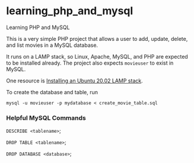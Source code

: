 # learning_php_and_mysql
Learning PHP and MySQL

This is a very simple PHP project that allows a user to add, update, delete, and list movies in a MySQL database.

It runs on a LAMP stack, so Linux, Apache, MySQL, and PHP are expected to be installed already. The project also expects `movieuser` to exist in MySQL.

One resource is [Installing an Ubuntu 20.02 LAMP stack](https://www.digitalocean.com/community/tutorials/how-to-install-linux-apache-mysql-php-lamp-stack-on-ubuntu-20-04).

To create the database and table, run

`mysql -u movieuser -p mydatabase < create_movie_table.sql`

### Helpful MySQL Commands

`DESCRIBE <tablename>`;

`DROP TABLE <tablename>`;

`DROP DATABASE <database>`;

